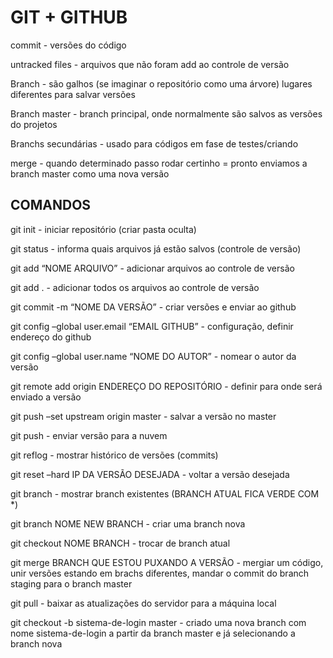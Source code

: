 # GIT + GITHUB

commit - versões do código

untracked files - arquivos que não foram add ao controle de versão

Branch - são galhos (se imaginar o repositório como uma árvore) lugares diferentes para salvar versões

Branch master - branch principal, onde normalmente são salvos as versões do projetos 

Branchs secundárias - usado para códigos em fase de testes/criando 

merge - quando determinado passo rodar certinho = pronto enviamos a branch master como uma nova versão


## COMANDOS

git init - iniciar repositório (criar pasta oculta)

git status - informa quais arquivos já estão salvos (controle de versão)

git add “NOME ARQUIVO” - adicionar arquivos ao controle de versão

git add . - adicionar todos os arquivos ao controle de versão

git commit -m “NOME DA VERSÃO” - criar versões e enviar ao github

git config –global user.email “EMAIL GITHUB” - configuração, definir endereço do github

git config –global user.name “NOME DO AUTOR” - nomear o autor da versão 

git remote add origin ENDEREÇO DO REPOSITÓRIO - definir para onde será enviado a versão

git push –set upstream origin master - salvar a versão no master

git push - enviar versão para a nuvem

git reflog - mostrar histórico de versões (commits)

git reset –hard IP DA VERSÃO DESEJADA - voltar a versão desejada

git branch - mostrar branch existentes (BRANCH ATUAL FICA VERDE COM *)

git branch NOME NEW BRANCH - criar uma branch nova

git checkout NOME BRANCH - trocar de branch atual

git merge BRANCH QUE ESTOU PUXANDO A VERSÃO - mergiar um código, unir versões estando em brachs diferentes, mandar o commit do branch staging para o branch master

git pull - baixar as atualizações do servidor para a máquina local

git checkout -b sistema-de-login master - criado uma nova branch com nome sistema-de-login a partir da branch master e já selecionando a branch nova 
